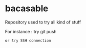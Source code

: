 bacasable
=========

Repository used to try all kind of stuff

For instance : try git push

	or try SSH connection
